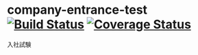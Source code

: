 company-entrance-test
[![Build Status](https://travis-ci.org/hkameya/company-entrance-test.svg)](https://travis-ci.org/hkameya/company-entrance-test) [![Coverage Status](https://coveralls.io/repos/hkameya/company-entrance-test/badge.svg)](https://coveralls.io/r/hkameya/company-entrance-test)
==========

入社試験
